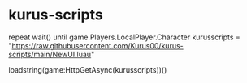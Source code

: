 # kurus-scripts

repeat wait() until game.Players.LocalPlayer.Character
kurusscripts = "https://raw.githubusercontent.com/Kurus00/kurus-scripts/main/NewUI.luau"

loadstring(game:HttpGetAsync(kurusscripts))()
